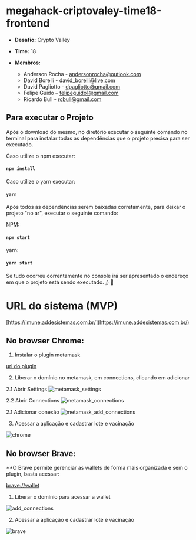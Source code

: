 # megahack-criptovaley-time18-frontend

- **Desafio:** Crypto Valley
- **Time:** 18
- **Membros:**

    - Anderson Rocha - andersonrocha@outlook.com
    - David Borelli - david_borelli@live.com
    - David Pagliotto - dpagliotto@gmail.com
    - Felipe Guido – felipeguido1@gmail.com
    - Ricardo Bull - rcbull@gmail.com

## Para executar o Projeto

Após o download do mesmo, no diretório executar o seguinte comando no terminal para instalar
todas as dependências que o projeto precisa para ser executado.

Caso utilize o npm executar:

#### `npm install`

Caso utilize o yarn executar:

#### `yarn`

Após todos as dependências serem baixadas corretamente, para deixar o projeto "no ar",
executar o seguinte comando:

NPM:

#### `npm start`

yarn:

#### `yarn start`

Se tudo ocorreu correntamente no console irá ser apresentado o endereço em que
o projeto está sendo executado. ;) 🚀

# URL do sistema (MVP)

[https://imune.addesistemas.com.br/](https://imune.addesistemas.com.br/)

## No browser Chrome:

1. Instalar o plugin metamask

[url do plugin](https://metamask.io/)

2. Liberar o domínio no metamask, em connections, clicando em adicionar

2.1 Abrir Settings
![metamask_settings](./docs/images/metamask-settings.png)

2.2 Abrir Connections
![metamask_connections](./docs/images/metamask-connections.png)

2.1 Adicionar conexão
![metamask_add_connections](./docs/images/metamask-add-connections.png)

3. Acessar a aplicação e cadastrar lote e vacinação

![chrome](./docs/images/chrome.png)

## No browser Brave:

**O Brave permite gerenciar as wallets de forma mais organizada e sem o plugin, basta acessar:

[brave://wallet](brave://wallet)

1. Liberar o domínio para acessar a wallet

![add_connections](./docs/images/brave-connections.png)

2. Acessar a aplicação e cadastrar lote e vacinação

![brave](./docs/images/brave.png)
